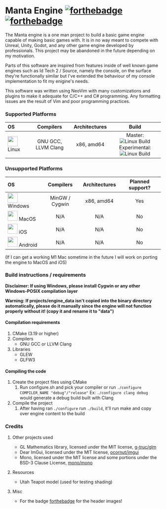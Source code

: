 # Manta Engine [![forthebadge](https://forthebadge.com/images/badges/0-percent-optimized.svg)](https://forthebadge.com) [![forthebadge](https://forthebadge.com/images/badges/built-with-resentment.svg)](https://forthebadge.com)


The Manta engine is a one man project to build a basic game engine capable of making basic games with. It is in no way meant to compete with Unreal, Unity, Godot, and any other game engine developed by professionals. This project may be abandoned in the future depending on my motivation.

Parts of this software are inspired from features inside of well known game engines such as Id Tech 2 / Source, namely the console, on the surface they're functionally similar but I've extended the behaviour of my console implementation to fit my enigine's needs.

This software was written using NeoVim with many customizations and plugins to make it adequate for C/C++ and C# programming. Any formatting issues are the result of Vim and poor programming practices.

<!-- I am aware this table is a mess, just let it be for now, it isn't hurting anyone -->
### Supported Platforms

<!--Html here is necessary and is very messy!-->

| OS            | Compilers     | Architectures  | Build |
| :-----------  |:-------------:| :-----:        | :---: |
| <img src="https://upload.wikimedia.org/wikipedia/commons/thumb/3/35/Tux.svg/1200px-Tux.svg.png" width="32"/> Linux | GNU GCC, LLVM Clang | x86, amd64 | Master: ![Linux Build](https://github.com/zCubed3/Manta/actions/workflows/linuxbuild.yml/badge.svg?branch=master) <br/> Experimental: ![Linux Build](https://github.com/zCubed3/Manta/actions/workflows/linuxbuild.yml/badge.svg?branch=experimental) <br/>|

### Unsupported Platforms

| OS            | Compilers     | Architectures  | Planned support? |
| :-----------  |:-------------:| :-----:        | :---:    |
| <img src="https://upload.wikimedia.org/wikipedia/commons/thumb/5/5f/Windows_logo_-_2012.svg/1200px-Windows_logo_-_2012.svg.png" width="32"/> Windows      | MinGW / Cygwin | x86, amd64 | Yes |
| <img src="https://upload.wikimedia.org/wikipedia/commons/thumb/2/22/MacOS_logo_%282017%29.svg/512px-MacOS_logo_%282017%29.svg.png" width="32"/> MacOS         | N/A           | N/A            | No |
| <img src="https://upload.wikimedia.org/wikipedia/commons/thumb/c/ca/IOS_logo.svg/512px-IOS_logo.svg.png" width="32"/> iOS           | N/A           | N/A            | No | 
| <img src="https://upload.wikimedia.org/wikipedia/commons/thumb/d/d7/Android_robot.svg/511px-Android_robot.svg.png" width="32"/> Android       | N/A           | N/A            | No |  

(If I can get a working M1 Mac sometime in the future I will work on porting the engine to MacOS and iOS)

### Build instructions / requirements

**Disclaimer: If using Windows, please install Cygwin or any other Windows-POSIX compilation layer**

**Warning: If projects/engine_data isn't copied into the binary directory automatically, please do it manually since the engine will not function properly without it! (copy it and rename it to "data")**

#### Compilation requirements

1. CMake (3.19 or higher)
2. Compilers
    * GNU GCC or LLVM Clang
3. Libraries
    * GLEW
    * GLFW3

#### Compiling the code

1. Create the project files using CMake
    1. Run configure.sh and pick your compiler or run `./configure COMPILER_NAME "debug"/"release"` Ex: `./configure clang debug` would generate a debug build built with Clang
2. Compile the project
    1. After having ran `./configure` run `./build`, it'll run make and copy over engine content to the build

### Credits
1. Other projects used
    * GL Mathematics library, licensed under the MIT license, [g-truc/glm](https://github.com/g-truc/glm)
    * Dear ImGui, licensed under the MIT license, [ocornut/imgui](https://github.com/ocornut/imgui)
    * Mono, licensed under the MIT license and some portions under the BSD-3 Clause License, [mono/mono](https://github.com/mono/mono)

2. Resources
    * Utah Teapot model (used for testing shading)

3. Misc
   * For the badge [forthebadge](forthebadge.com) for the header images!<br/>
